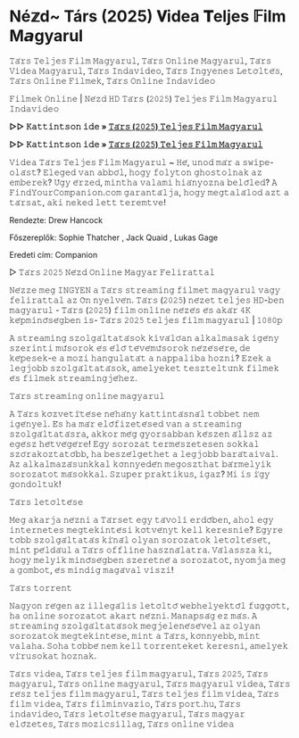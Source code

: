 # Né𝕫d~ Társ (2025) 𝐕idea 𝐓eljes 𝔽ilm M𝙖gyarul
𝚃𝚊́𝚛𝚜 𝚃𝚎𝚕𝚓𝚎𝚜 𝙵𝚒𝚕𝚖 𝙼𝚊𝚐𝚢𝚊𝚛𝚞𝚕, 𝚃𝚊́𝚛𝚜 𝙾𝚗𝚕𝚒𝚗𝚎 𝙼𝚊𝚐𝚢𝚊𝚛𝚞𝚕, 𝚃𝚊́𝚛𝚜 𝚅𝚒𝚍𝚎𝚊 𝙼𝚊𝚐𝚢𝚊𝚛𝚞𝚕, 𝚃𝚊́𝚛𝚜 𝙸𝚗𝚍𝚊𝚟𝚒𝚍𝚎𝚘, 𝚃𝚊́𝚛𝚜 𝙸𝚗𝚐𝚢𝚎𝚗𝚎𝚜 𝙻𝚎𝚝𝚘̈𝚕𝚝𝚎́𝚜, 𝚃𝚊́𝚛𝚜 𝙾𝚗𝚕𝚒𝚗𝚎 𝙵𝚒𝚕𝚖𝚎𝚔, 𝚃𝚊́𝚛𝚜 𝙾𝚗𝚕𝚒𝚗𝚎 𝙸𝚗𝚍𝚊𝚟𝚒𝚍𝚎𝚘

𝙵𝚒𝚕𝚖𝚎𝚔 𝙾𝚗𝚕𝚒𝚗𝚎 | 𝙽𝚎́𝚣𝚍 𝙷𝙳 𝚃𝚊́𝚛𝚜 (𝟸𝟶𝟸𝟻) 𝚃𝚎𝚕𝚓𝚎𝚜 𝙵𝚒𝚕𝚖 𝙼𝚊𝚐𝚢𝚊𝚛𝚞𝚕 𝙸𝚗𝚍𝚊𝚟𝚒𝚍𝚎𝚘

**▷▷ 𝙺𝚊𝚝𝚝𝚒𝚗𝚝𝚜𝚘𝚗 𝚒𝚍𝚎 » [𝚃𝚊́𝚛𝚜 (𝟸𝟶𝟸𝟻) 𝚃𝚎𝚕𝚓𝚎𝚜 𝙵𝚒𝚕𝚖 𝙼𝚊𝚐𝚢𝚊𝚛𝚞𝚕](https://t.co/sUCLIdFkNC)**

**▷▷ 𝙺𝚊𝚝𝚝𝚒𝚗𝚝𝚜𝚘𝚗 𝚒𝚍𝚎 » [𝚃𝚊́𝚛𝚜 (𝟸𝟶𝟸𝟻) 𝚃𝚎𝚕𝚓𝚎𝚜 𝙵𝚒𝚕𝚖 𝙼𝚊𝚐𝚢𝚊𝚛𝚞𝚕](https://t.co/sUCLIdFkNC)**

𝚅𝚒𝚍𝚎𝚊 𝚃𝚊́𝚛𝚜 𝚃𝚎𝚕𝚓𝚎𝚜 𝙵𝚒𝚕𝚖 𝙼𝚊𝚐𝚢𝚊𝚛𝚞𝚕 ~ 𝙷𝚎́, 𝚞𝚗𝚘𝚍 𝚖𝚊́𝚛 𝚊 𝚜𝚠𝚒𝚙𝚎-𝚘𝚕𝚊́𝚜𝚝? 𝙴𝚕𝚎𝚐𝚎𝚍 𝚟𝚊𝚗 𝚊𝚋𝚋𝚘́𝚕, 𝚑𝚘𝚐𝚢 𝚏𝚘𝚕𝚢𝚝𝚘𝚗 𝚐𝚑𝚘𝚜𝚝𝚘𝚕𝚗𝚊𝚔 𝚊𝚣 𝚎𝚖𝚋𝚎𝚛𝚎𝚔? 𝚄́𝚐𝚢 𝚎́𝚛𝚣𝚎𝚍, 𝚖𝚒𝚗𝚝𝚑𝚊 𝚟𝚊𝚕𝚊𝚖𝚒 𝚑𝚒𝚊́𝚗𝚢𝚘𝚣𝚗𝚊 𝚋𝚎𝚕𝚘̋𝚕𝚎𝚍? 𝙰 𝙵𝚒𝚗𝚍𝚈𝚘𝚞𝚛𝙲𝚘𝚖𝚙𝚊𝚗𝚒𝚘𝚗.𝚌𝚘𝚖 𝚐𝚊𝚛𝚊𝚗𝚝𝚊́𝚕𝚓𝚊, 𝚑𝚘𝚐𝚢 𝚖𝚎𝚐𝚝𝚊𝚕𝚊́𝚕𝚘𝚍 𝚊𝚣𝚝 𝚊 𝚝𝚊́𝚛𝚜𝚊𝚝, 𝚊𝚔𝚒 𝚗𝚎𝚔𝚎𝚍 𝚕𝚎𝚝𝚝 𝚝𝚎𝚛𝚎𝚖𝚝𝚟𝚎!

Rendezte: Drew Hancock

Főszereplők: Sophie Thatcher , Jack Quaid , Lukas Gage

Eredeti cím: Companion

▷ 𝚃𝚊́𝚛𝚜 𝟸𝟶𝟸𝟻 𝙽𝚎́𝚣𝚍 𝙾𝚗𝚕𝚒𝚗𝚎 𝙼𝚊𝚐𝚢𝚊𝚛 𝙵𝚎𝚕𝚒𝚛𝚊𝚝𝚝𝚊𝚕

𝙽𝚎́𝚣𝚣𝚎 𝚖𝚎𝚐 𝙸𝙽𝙶𝚈𝙴𝙽 𝚊 𝚃𝚊́𝚛𝚜 𝚜𝚝𝚛𝚎𝚊𝚖𝚒𝚗𝚐 𝚏𝚒𝚕𝚖𝚎𝚝 𝚖𝚊𝚐𝚢𝚊𝚛𝚞𝚕 𝚟𝚊𝚐𝚢 𝚏𝚎𝚕𝚒𝚛𝚊𝚝𝚝𝚊𝚕 𝚊𝚣 𝙾̈𝚗 𝚗𝚢𝚎𝚕𝚟𝚎́𝚗. 𝚃𝚊́𝚛𝚜 (𝟸𝟶𝟸𝟻) 𝚗𝚎́𝚣𝚎𝚝 𝚝𝚎𝚕𝚓𝚎𝚜 𝙷𝙳-𝚋𝚎𝚗 𝚖𝚊𝚐𝚢𝚊𝚛𝚞𝚕 - 𝚃𝚊́𝚛𝚜 (𝟸𝟶𝟸𝟻) 𝚏𝚒𝚕𝚖 𝚘𝚗𝚕𝚒𝚗𝚎 𝚗𝚎́𝚣𝚎́𝚜 𝚎́𝚜 𝚊𝚔𝚊́𝚛 𝟺𝙺 𝚔𝚎́𝚙𝚖𝚒𝚗𝚘̋𝚜𝚎́𝚐𝚋𝚎𝚗 𝚒𝚜- 𝚃𝚊́𝚛𝚜 𝟸𝟶𝟸𝟻 𝚝𝚎𝚕𝚓𝚎𝚜 𝚏𝚒𝚕𝚖 𝚖𝚊𝚐𝚢𝚊𝚛𝚞𝚕 | 𝟷𝟶𝟾𝟶𝚙

𝙰 𝚜𝚝𝚛𝚎𝚊𝚖𝚒𝚗𝚐 𝚜𝚣𝚘𝚕𝚐𝚊́𝚕𝚝𝚊𝚝𝚊́𝚜𝚘𝚔 𝚔𝚒𝚟𝚊́𝚕𝚘́𝚊𝚗 𝚊𝚕𝚔𝚊𝚕𝚖𝚊𝚜𝚊𝚔 𝚒𝚐𝚎́𝚗𝚢 𝚜𝚣𝚎𝚛𝚒𝚗𝚝𝚒 𝚖𝚞̋𝚜𝚘𝚛𝚘𝚔 𝚎́𝚜 𝚎́𝚕𝚘̋ 𝚝𝚎́𝚟𝚎́𝚖𝚞̋𝚜𝚘𝚛𝚘𝚔 𝚗𝚎́𝚣𝚎́𝚜𝚎́𝚛𝚎, 𝚍𝚎 𝚔𝚎́𝚙𝚎𝚜𝚎𝚔-𝚎 𝚊 𝚖𝚘𝚣𝚒 𝚑𝚊𝚗𝚐𝚞𝚕𝚊𝚝𝚊́𝚝 𝚊 𝚗𝚊𝚙𝚙𝚊𝚕𝚒𝚋𝚊 𝚑𝚘𝚣𝚗𝚒? 𝙴𝚣𝚎𝚔 𝚊 𝚕𝚎𝚐𝚓𝚘𝚋𝚋 𝚜𝚣𝚘𝚕𝚐𝚊́𝚕𝚝𝚊𝚝𝚊́𝚜𝚘𝚔, 𝚊𝚖𝚎𝚕𝚢𝚎𝚔𝚎𝚝 𝚝𝚎𝚜𝚣𝚝𝚎𝚕𝚝𝚞̈𝚗𝚔 𝚏𝚒𝚕𝚖𝚎𝚔 𝚎́𝚜 𝚏𝚒𝚕𝚖𝚎𝚔 𝚜𝚝𝚛𝚎𝚊𝚖𝚒𝚗𝚐𝚓𝚎́𝚑𝚎𝚣.

𝚃𝚊́𝚛𝚜 𝚜𝚝𝚛𝚎𝚊𝚖𝚒𝚗𝚐 𝚘𝚗𝚕𝚒𝚗𝚎 𝚖𝚊𝚐𝚢𝚊𝚛𝚞𝚕

𝙰 𝚃𝚊́𝚛𝚜 𝚔𝚘̈𝚣𝚟𝚎𝚝𝚒́𝚝𝚎́𝚜𝚎 𝚗𝚎́𝚑𝚊́𝚗𝚢 𝚔𝚊𝚝𝚝𝚒𝚗𝚝𝚊́𝚜𝚗𝚊́𝚕 𝚝𝚘̈𝚋𝚋𝚎𝚝 𝚗𝚎𝚖 𝚒𝚐𝚎́𝚗𝚢𝚎𝚕. 𝙴́𝚜 𝚑𝚊 𝚖𝚊́𝚛 𝚎𝚕𝚘̋𝚏𝚒𝚣𝚎𝚝𝚎́𝚜𝚎𝚍 𝚟𝚊𝚗 𝚊 𝚜𝚝𝚛𝚎𝚊𝚖𝚒𝚗𝚐 𝚜𝚣𝚘𝚕𝚐𝚊́𝚕𝚝𝚊𝚝𝚊́𝚜𝚛𝚊, 𝚊𝚔𝚔𝚘𝚛 𝚖𝚎́𝚐 𝚐𝚢𝚘𝚛𝚜𝚊𝚋𝚋𝚊𝚗 𝚔𝚎́𝚜𝚣𝚎𝚗 𝚊́𝚕𝚕𝚜𝚣 𝚊𝚣 𝚎𝚐𝚎́𝚜𝚣 𝚑𝚎́𝚝𝚟𝚎́𝚐𝚎́𝚛𝚎! 𝙴𝚐𝚢 𝚜𝚘𝚛𝚘𝚣𝚊𝚝 𝚝𝚎𝚛𝚖𝚎́𝚜𝚣𝚎𝚝𝚎𝚜𝚎𝚗 𝚜𝚘𝚔𝚔𝚊𝚕 𝚜𝚣𝚘́𝚛𝚊𝚔𝚘𝚣𝚝𝚊𝚝𝚘́𝚋𝚋, 𝚑𝚊 𝚋𝚎𝚜𝚣𝚎́𝚕𝚐𝚎𝚝𝚑𝚎𝚝 𝚊 𝚕𝚎𝚐𝚓𝚘𝚋𝚋 𝚋𝚊𝚛𝚊́𝚝𝚊𝚒𝚟𝚊𝚕. 𝙰𝚣 𝚊𝚕𝚔𝚊𝚕𝚖𝚊𝚣𝚊́𝚜𝚞𝚗𝚔𝚔𝚊𝚕 𝚔𝚘̈𝚗𝚗𝚢𝚎𝚍𝚎́𝚗 𝚖𝚎𝚐𝚘𝚜𝚣𝚝𝚑𝚊𝚝 𝚋𝚊́𝚛𝚖𝚎𝚕𝚢𝚒𝚔 𝚜𝚘𝚛𝚘𝚣𝚊𝚝𝚘𝚝 𝚖𝚊́𝚜𝚘𝚔𝚔𝚊𝚕. 𝚂𝚣𝚞𝚙𝚎𝚛 𝚙𝚛𝚊𝚔𝚝𝚒𝚔𝚞𝚜, 𝚒𝚐𝚊𝚣? 𝙼𝚒 𝚒𝚜 𝚒́𝚐𝚢 𝚐𝚘𝚗𝚍𝚘𝚕𝚝𝚞𝚔!

𝚃𝚊́𝚛𝚜 𝚕𝚎𝚝𝚘̈𝚕𝚝𝚎́𝚜𝚎

𝙼𝚎𝚐 𝚊𝚔𝚊𝚛𝚓𝚊 𝚗𝚎́𝚣𝚗𝚒 𝚊 𝚃𝚊́𝚛𝚜𝚎𝚝 𝚎𝚐𝚢 𝚝𝚊́𝚟𝚘𝚕𝚒 𝚎𝚛𝚍𝚘̋𝚋𝚎𝚗, 𝚊𝚑𝚘𝚕 𝚎𝚐𝚢 𝚒𝚗𝚝𝚎𝚛𝚗𝚎𝚝𝚎𝚜 𝚖𝚎𝚐𝚝𝚎𝚔𝚒𝚗𝚝𝚎́𝚜𝚒 𝚔𝚘̈𝚝𝚟𝚎́𝚗𝚢𝚝 𝚔𝚎𝚕𝚕 𝚔𝚎𝚛𝚎𝚜𝚗𝚒𝚎? 𝙴𝚐𝚢𝚛𝚎 𝚝𝚘̈𝚋𝚋 𝚜𝚣𝚘𝚕𝚐𝚊́𝚕𝚝𝚊𝚝𝚊́𝚜 𝚔𝚒́𝚗𝚊́𝚕 𝚘𝚕𝚢𝚊𝚗 𝚜𝚘𝚛𝚘𝚣𝚊𝚝𝚘𝚔 𝚕𝚎𝚝𝚘̈𝚕𝚝𝚎́𝚜𝚎́𝚝, 𝚖𝚒𝚗𝚝 𝚙𝚎́𝚕𝚍𝚊́𝚞𝚕 𝚊 𝚃𝚊́𝚛𝚜 𝚘𝚏𝚏𝚕𝚒𝚗𝚎 𝚑𝚊𝚜𝚣𝚗𝚊́𝚕𝚊𝚝𝚛𝚊. 𝚅𝚊́𝚕𝚊𝚜𝚜𝚣𝚊 𝚔𝚒, 𝚑𝚘𝚐𝚢 𝚖𝚎𝚕𝚢𝚒𝚔 𝚖𝚒𝚗𝚘̋𝚜𝚎́𝚐𝚋𝚎𝚗 𝚜𝚣𝚎𝚛𝚎𝚝𝚗𝚎́ 𝚊 𝚜𝚘𝚛𝚘𝚣𝚊𝚝𝚘𝚝, 𝚗𝚢𝚘𝚖𝚓𝚊 𝚖𝚎𝚐 𝚊 𝚐𝚘𝚖𝚋𝚘𝚝, 𝚎́𝚜 𝚖𝚒𝚗𝚍𝚒𝚐 𝚖𝚊𝚐𝚊́𝚟𝚊𝚕 𝚟𝚒𝚜𝚣𝚒!

𝚃𝚊́𝚛𝚜 𝚝𝚘𝚛𝚛𝚎𝚗𝚝

𝙽𝚊𝚐𝚢𝚘𝚗 𝚛𝚎́𝚐𝚎𝚗 𝚊𝚣 𝚒𝚕𝚕𝚎𝚐𝚊́𝚕𝚒𝚜 𝚕𝚎𝚝𝚘̈𝚕𝚝𝚘̋ 𝚠𝚎𝚋𝚑𝚎𝚕𝚢𝚎𝚔𝚝𝚘̋𝚕 𝚏𝚞̈𝚐𝚐𝚘̈𝚝𝚝, 𝚑𝚊 𝚘𝚗𝚕𝚒𝚗𝚎 𝚜𝚘𝚛𝚘𝚣𝚊𝚝𝚘𝚝 𝚊𝚔𝚊𝚛𝚝 𝚗𝚎́𝚣𝚗𝚒. 𝙼𝚊𝚗𝚊𝚙𝚜𝚊́𝚐 𝚎𝚣 𝚖𝚊́𝚜. 𝙰 𝚜𝚝𝚛𝚎𝚊𝚖𝚒𝚗𝚐 𝚜𝚣𝚘𝚕𝚐𝚊́𝚕𝚝𝚊𝚝𝚊́𝚜𝚘𝚔 𝚖𝚎𝚐𝚓𝚎𝚕𝚎𝚗𝚎́𝚜𝚎́𝚟𝚎𝚕 𝚊𝚣 𝚘𝚕𝚢𝚊𝚗 𝚜𝚘𝚛𝚘𝚣𝚊𝚝𝚘𝚔 𝚖𝚎𝚐𝚝𝚎𝚔𝚒𝚗𝚝𝚎́𝚜𝚎, 𝚖𝚒𝚗𝚝 𝚊 𝚃𝚊́𝚛𝚜, 𝚔𝚘̈𝚗𝚗𝚢𝚎𝚋𝚋, 𝚖𝚒𝚗𝚝 𝚟𝚊𝚕𝚊𝚑𝚊. 𝚂𝚘𝚑𝚊 𝚝𝚘̈𝚋𝚋𝚎́ 𝚗𝚎𝚖 𝚔𝚎𝚕𝚕 𝚝𝚘𝚛𝚛𝚎𝚗𝚝𝚎𝚔𝚎𝚝 𝚔𝚎𝚛𝚎𝚜𝚗𝚒, 𝚊𝚖𝚎𝚕𝚢𝚎𝚔 𝚟𝚒́𝚛𝚞𝚜𝚘𝚔𝚊𝚝 𝚑𝚘𝚣𝚗𝚊𝚔.

𝚃𝚊́𝚛𝚜 𝚟𝚒𝚍𝚎𝚊, 𝚃𝚊́𝚛𝚜 𝚝𝚎𝚕𝚓𝚎𝚜 𝚏𝚒𝚕𝚖 𝚖𝚊𝚐𝚢𝚊𝚛𝚞𝚕, 𝚃𝚊́𝚛𝚜 𝟸𝟶𝟸𝟻, 𝚃𝚊́𝚛𝚜 𝚖𝚊𝚐𝚢𝚊𝚛𝚞𝚕, 𝚃𝚊́𝚛𝚜 𝚘𝚗𝚕𝚒𝚗𝚎 𝚖𝚊𝚐𝚢𝚊𝚛𝚞𝚕, 𝚃𝚊́𝚛𝚜 𝚖𝚊𝚐𝚢𝚊𝚛𝚞𝚕 𝚟𝚒𝚍𝚎𝚊, 𝚃𝚊́𝚛𝚜 𝚛𝚎́𝚜𝚣 𝚝𝚎𝚕𝚓𝚎𝚜 𝚏𝚒𝚕𝚖 𝚖𝚊𝚐𝚢𝚊𝚛𝚞𝚕, 𝚃𝚊́𝚛𝚜 𝚝𝚎𝚕𝚓𝚎𝚜 𝚏𝚒𝚕𝚖 𝚟𝚒𝚍𝚎𝚊, 𝚃𝚊́𝚛𝚜 𝚏𝚒𝚕𝚖 𝚟𝚒𝚍𝚎𝚊, 𝚃𝚊́𝚛𝚜 𝚏𝚒𝚕𝚖𝚒𝚗𝚟𝚊𝚣𝚒𝚘, 𝚃𝚊́𝚛𝚜 𝚙𝚘𝚛𝚝.𝚑𝚞, 𝚃𝚊́𝚛𝚜 𝚒𝚗𝚍𝚊𝚟𝚒𝚍𝚎𝚘, 𝚃𝚊́𝚛𝚜 𝚕𝚎𝚝𝚘̈𝚕𝚝𝚎́𝚜𝚎 𝚖𝚊𝚐𝚢𝚊𝚛𝚞𝚕, 𝚃𝚊́𝚛𝚜 𝚖𝚊𝚐𝚢𝚊𝚛 𝚎𝚕𝚘̋𝚣𝚎𝚝𝚎𝚜, 𝚃𝚊́𝚛𝚜 𝚖𝚘𝚣𝚒𝚌𝚜𝚒𝚕𝚕𝚊𝚐, 𝚃𝚊́𝚛𝚜 𝚘𝚗𝚕𝚒𝚗𝚎 𝚟𝚒𝚍𝚎𝚊
